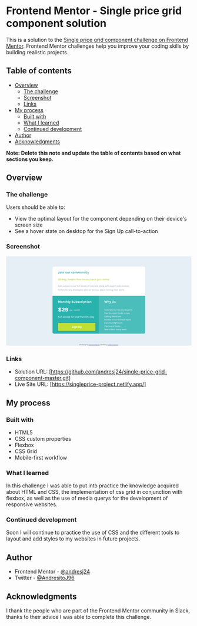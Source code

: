 # Frontend Mentor - Single price grid component solution

This is a solution to the [Single price grid component challenge on Frontend Mentor](https://www.frontendmentor.io/challenges/single-price-grid-component-5ce41129d0ff452fec5abbbc). Frontend Mentor challenges help you improve your coding skills by building realistic projects. 

## Table of contents

- [Overview](#overview)
  - [The challenge](#the-challenge)
  - [Screenshot](#screenshot)
  - [Links](#links)
- [My process](#my-process)
  - [Built with](#built-with)
  - [What I learned](#what-i-learned)
  - [Continued development](#continued-development)
- [Author](#author)
- [Acknowledgments](#acknowledgments)

**Note: Delete this note and update the table of contents based on what sections you keep.**

## Overview

### The challenge

Users should be able to:

- View the optimal layout for the component depending on their device's screen size
- See a hover state on desktop for the Sign Up call-to-action

### Screenshot

![](./images/figure.png)

### Links

- Solution URL: [https://github.com/andresj24/single-price-grid-component-master.git]
- Live Site URL: [https://singleprice-project.netlify.app/]

## My process

### Built with

- HTML5 
- CSS custom properties
- Flexbox
- CSS Grid
- Mobile-first workflow

### What I learned

In this challenge I was able to put into practice the knowledge acquired about HTML and CSS, the implementation of css grid in conjunction with flexbox, as well as the use of media querys for the development of responsive websites.

### Continued development

Soon I will continue to practice the use of CSS and the different tools to layout and add styles to my websites in future projects.

## Author

- Frontend Mentor - [@andresj24](https://www.frontendmentor.io/profile/andresj24)
- Twitter - [@AndresitoJ96](https://twitter.com/AndresitoJ96)


## Acknowledgments

I thank the people who are part of the Frontend Mentor community in Slack, thanks to their advice I was able to complete this challenge.


